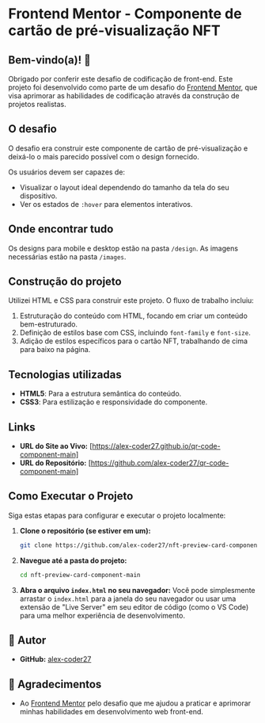 # Frontend Mentor - Componente de cartão de pré-visualização NFT

## Bem-vindo(a)! 👋

Obrigado por conferir este desafio de codificação de front-end. Este projeto foi desenvolvido como parte de um desafio do [Frontend Mentor](https://www.frontendmentor.io), que visa aprimorar as habilidades de codificação através da construção de projetos realistas.

## O desafio

O desafio era construir este componente de cartão de pré-visualização e deixá-lo o mais parecido possível com o design fornecido.

Os usuários devem ser capazes de:

- Visualizar o layout ideal dependendo do tamanho da tela do seu dispositivo.
- Ver os estados de `:hover` para elementos interativos.

## Onde encontrar tudo

Os designs para mobile e desktop estão na pasta `/design`. As imagens necessárias estão na pasta `/images`.

## Construção do projeto

Utilizei HTML e CSS para construir este projeto. O fluxo de trabalho incluiu:

1.  Estruturação do conteúdo com HTML, focando em criar um conteúdo bem-estruturado.
2.  Definição de estilos base com CSS, incluindo `font-family` e `font-size`.
3.  Adição de estilos específicos para o cartão NFT, trabalhando de cima para baixo na página.

## Tecnologias utilizadas

* **HTML5**: Para a estrutura semântica do conteúdo.
* **CSS3**: Para estilização e responsividade do componente.

## Links

-   **URL do Site ao Vivo:** [https://alex-coder27.github.io/qr-code-component-main]
-   **URL do Repositório:** [https://github.com/alex-coder27/qr-code-component-main]

## Como Executar o Projeto

Siga estas etapas para configurar e executar o projeto localmente:

1.  **Clone o repositório (se estiver em um):**
    ```bash
    git clone https://github.com/alex-coder27/nft-preview-card-component-main.git
    ```
2.  **Navegue até a pasta do projeto:**
    ```bash
    cd nft-preview-card-component-main
    ```
3.  **Abra o arquivo `index.html` no seu navegador:**
    Você pode simplesmente arrastar o `index.html` para a janela do seu navegador ou usar uma extensão de "Live Server" em seu editor de código (como o VS Code) para uma melhor experiência de desenvolvimento.

## 👤 Autor

- **GitHub:** [alex-coder27](https://github.com/alex-coder27)

## 🙏 Agradecimentos

- Ao [Frontend Mentor](https://www.frontendmentor.io) pelo desafio que me ajudou a praticar e aprimorar minhas habilidades em desenvolvimento web front-end.
